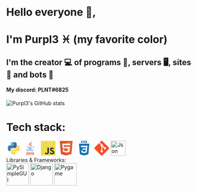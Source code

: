 # Hello everyone 👋, 
# I'm Purpl3 ♓️ (my favorite color)
## I'm the creator 💻 of programs 🧩, servers 🖥, sites 📡 and bots 🤖
#### My discord: PLNT#6825
![Purpl3's GitHub stats](https://github-readme-stats.vercel.app/api?username=purpl3-yt&show_icons=true&theme=aura&hide_title=true)
# Tech stack: 
<div>
  <img src="https://github.com/devicons/devicon/blob/master/icons/python/python-original.svg" title="Python" **alt="Python" width="40" height="40"/>
  <img src="https://github.com/devicons/devicon/blob/master/icons/java/java-original-wordmark.svg" title="Java" alt="Java" width="40" height="40"/>&nbsp;
  <img src="https://github.com/devicons/devicon/blob/master/icons/javascript/javascript-original.svg" title="JavaScript" alt="JavaScript" width="40" height="40"/>&nbsp;
  <img src="https://github.com/devicons/devicon/blob/master/icons/html5/html5-original.svg" title="HTML5" alt="HTML" width="40" height="40"/>&nbsp;
  <img src="https://github.com/devicons/devicon/blob/master/icons/css3/css3-plain-wordmark.svg"  title="CSS3" alt="CSS" width="40" height="40"/>&nbsp;
  <img src="https://github.com/devicons/devicon/blob/master/icons/git/git-plain.svg" title="Git" **alt="Git" width="40" height="40"/>
  <img src="https://upload.wikimedia.org/wikipedia/commons/thumb/c/c9/JSON_vector_logo.svg/2048px-JSON_vector_logo.svg.png" title="Json" **alt="Json" width="40" height="40"/>
  
</div>
Libraries & Frameworks:
<div>
  <img src="https://avatars.githubusercontent.com/u/46163555" title="PySimpleGUI" **alt="PySimpleGUI" width="60" height="60"/>
  <img src="https://user-images.githubusercontent.com/80628386/206169047-d0f4e3a2-fc70-4a08-a45b-f3e5a464353f.png" title="Django" **alt="Django" width="60" height="60"/>
  <img src="https://www.pygame.org/ftp/pygame-head-party.png" title="Pygame" **alt="Pygame" width="60" height="60"/>


</div>
